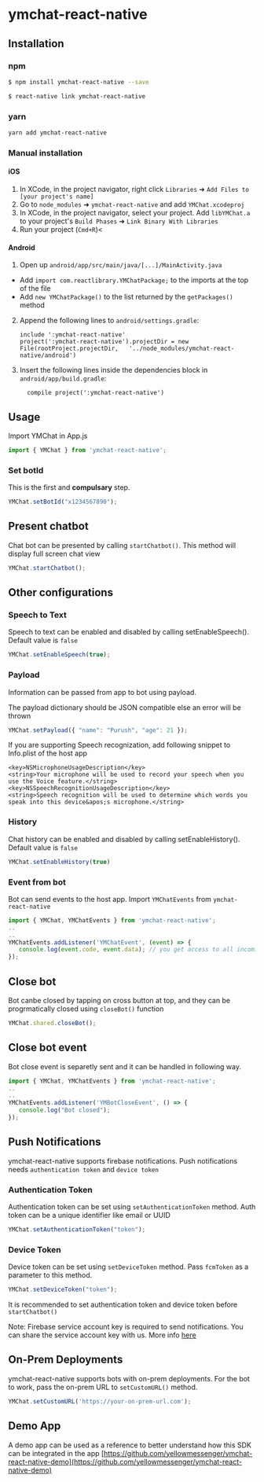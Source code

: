 
# ymchat-react-native

## Installation
### npm
```sh
$ npm install ymchat-react-native --save

$ react-native link ymchat-react-native
```

### yarn
```sh
yarn add ymchat-react-native
```

### Manual installation

#### iOS

1. In XCode, in the project navigator, right click `Libraries` ➜ `Add Files to [your project's name]`
2. Go to `node_modules` ➜ `ymchat-react-native` and add `YMChat.xcodeproj`
3. In XCode, in the project navigator, select your project. Add `libYMChat.a` to your project's `Build Phases` ➜ `Link Binary With Libraries`
4. Run your project (`Cmd+R`)<

#### Android

1. Open up `android/app/src/main/java/[...]/MainActivity.java`
  - Add `import com.reactlibrary.YMChatPackage;` to the imports at the top of the file
  - Add `new YMChatPackage()` to the list returned by the `getPackages()` method
2. Append the following lines to `android/settings.gradle`:
  	```
  	include ':ymchat-react-native'
  	project(':ymchat-react-native').projectDir = new File(rootProject.projectDir, 	'../node_modules/ymchat-react-native/android')
  	```
3. Insert the following lines inside the dependencies block in `android/app/build.gradle`:
  	```
      compile project(':ymchat-react-native')
  	```


## Usage
Import YMChat in App.js
```javascript
import { YMChat } from 'ymchat-react-native';
```

### Set botId
This is the first and **compulsary** step.
```javascript
YMChat.setBotId("x1234567890");
```

## Present chatbot
Chat bot can be presented by calling `startChatbot()`. This method will display full screen chat view
```javascript
YMChat.startChatbot();
```

## Other configurations

### Speech to Text
Speech to text can be enabled and disabled by calling setEnableSpeech(). Default value is `false`
```javascript
YMChat.setEnableSpeech(true);
```

### Payload
Information can be passed from app to bot using payload.

The payload dictionary should be JSON compatible else an error will be thrown

```javascript
YMChat.setPayload({ "name": "Purush", "age": 21 });
```

If you are supporting Speech recognization, add following snippet to Info.plist of the host app
```
<key>NSMicrophoneUsageDescription</key>  
<string>Your microphone will be used to record your speech when you use the Voice feature.</string>
<key>NSSpeechRecognitionUsageDescription</key>  
<string>Speech recognition will be used to determine which words you speak into this device&apos;s microphone.</string>
```

### History
Chat history can be enabled and disabled by calling setEnableHistory(). Default value is `false`
```javascript
YMChat.setEnableHistory(true)
```

### Event from bot
Bot can send events to the host app. Import `YMChatEvents` from `ymchat-react-native`
```javascript
import { YMChat, YMChatEvents } from 'ymchat-react-native';
..
..
YMChatEvents.addListener('YMChatEvent', (event) => {
   console.log(event.code, event.data); // you get access to all incoming bot events.
});
```

## Close bot
Bot canbe closed by tapping on cross button at top, and they can be progrmatically closed using `closeBot()` function
```javascript
YMChat.shared.closeBot();
```
 
 ## Close bot event
Bot close event is separetly sent and it can be handled in following way.
```javascript
import { YMChat, YMChatEvents } from 'ymchat-react-native';
..
..
YMChatEvents.addListener('YMBotCloseEvent', () => {
   console.log("Bot closed");
});

```

## Push Notifications
ymchat-react-native supports firebase notifications. Push notifications needs `authentication token` and `device token`

### Authentication Token
Authentication token can be set using `setAuthenticationToken` method. Auth token can be a unique identifier like email or UUID
```javascript
YMChat.setAuthenticationToken("token");
```

### Device Token
Device token can be set using `setDeviceToken` method. Pass `fcmToken` as a parameter to this method.
```javascript
YMChat.setDeviceToken("token");
```
It is recommended to set authentication token and device token before `startChatbot()`

Note: Firebase service account key is required to send notifications. You can share the service account key with us. More info [here](https://developers.google.com/assistant/engagement/notifications#get_a_service_account_key)

## On-Prem Deployments
ymchat-react-native supports bots with on-prem deployments. For the bot to work, pass the on-prem URL to `setCustomURL()` method.
```javascript
YMChat.setCustomURL('https://your-on-prem-url.com');
```

## Demo App
A demo app can be used as a reference to better understand how this SDK can be integrated in the app
[https://github.com/yellowmessenger/ymchat-react-native-demo](https://github.com/yellowmessenger/ymchat-react-native-demo)

